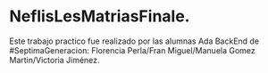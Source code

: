 # NeflisLesMatriasFinale.
Este trabajo practico fue realizado por las alumnas Ada BackEnd de #SeptimaGeneracion:
Florencia Perla/Fran Miguel/Manuela Gomez Martin/Victoria Jiménez.
